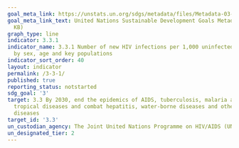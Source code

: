 ```yaml
---
goal_meta_link: https://unstats.un.org/sdgs/metadata/files/Metadata-03-03-01.pdf
goal_meta_link_text: United Nations Sustainable Development Goals Metadata (PDF 372
  KB)
graph_type: line
indicator: 3.3.1
indicator_name: 3.3.1 Number of new HIV infections per 1,000 uninfected population,
  by sex, age and key populations
indicator_sort_order: 40
layout: indicator
permalink: /3-3-1/
published: true
reporting_status: notstarted
sdg_goal: '3'
target: 3.3 By 2030, end the epidemics of AIDS, tuberculosis, malaria and neglected
  tropical diseases and combat hepatitis, water-borne diseases and other communicable
  diseases
target_id: '3.3'
un_custodian_agency: The Joint United Nations Programme on HIV/AIDS (UNAIDS)
un_designated_tier: 2
---
```

